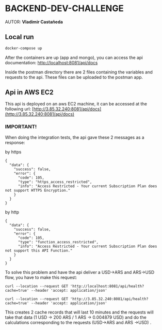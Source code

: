 # BACKEND-DEV-CHALLENGE

AUTOR: **Vladimir Castañeda**

## Local run

```bash
docker-compose up
```

After the containers are up (app and mongo), you can access the api documentation: [http://localhost:8081/api/docs](http://localhost:8081/api/docs)

Inside the postman directory there are 2 files containing the variables and requests to the api. These files can be uploaded to the postman app.

## Api in AWS EC2 

This api is deployed on an aws EC2 machine, it can be accessed at the following url: [http://3.85.32.240:8081/api/docs](http://3.85.32.240:8081/api/docs)

### IMPORTANT!

When doing the integration tests, the api gave these 2 messages as a response:

by https
```
{
  "data": {
    "success": false,
    "error": {
      "code": 105,
      "type": "https_access_restricted",
      "info": "Access Restricted - Your current Subscription Plan does not support HTTPS Encryption."
    }
  }
}
```

by http
```
{
  "data": {
    "success": false,
    "error": {
      "code": 105,
      "type": "function_access_restricted",
      "info": "Access Restricted - Your current Subscription Plan does not support this API Function."
    }
  }
}
```

To solve this problem and have the api deliver a USD->ARS and ARS->USD flow, you have to make this request:

```
curl --location --request GET 'http://localhost:8081/api/health?cache=true' --header 'accept: application/json'

curl --location --request GET 'http://3.85.32.240:8081/api/health?cache=true' --header 'accept: application/json'
```

This creates 2 cache records that will last 10 minutes and the requests will take that data (1 USD -> 200 ARS / 1 ARS -> 0.004879 USD) and do the calculations corresponding to the requests (USD->ARS and ARS ->USD) .